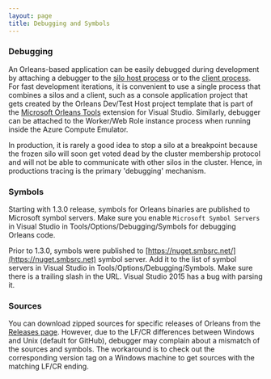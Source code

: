 ```yaml
---
layout: page
title: Debugging and Symbols
---
```


### Debugging

An Orleans-based application can be easily debugged during development by attaching a debugger to the [silo host process](Running-the-Application.md#configuring-and-starting-a-silo) or to the [client process](Running-the-Application.md#configuring-and-connecting-a-client).
For fast development iterations, it is convenient to use a single process that combines a silos and a client, such as a console application project that gets created by the Orleans Dev/Test Host project template that is part of the [Microsoft Orleans Tools](https://marketplace.visualstudio.com/items?itemName=sbykov.MicrosoftOrleansToolsforVisualStudio) extension for Visual Studio.
Similarly, debugger can be attached to the Worker/Web Role instance process when running inside the Azure Compute Emulator.

In production, it is rarely a good idea to stop a silo at a breakpoint because the frozen silo will soon get voted dead by the cluster membership protocol and will not be able to communicate with other silos in the cluster.
Hence, in productions tracing is the primary 'debugging' mechanism.

### Symbols
Starting with 1.3.0 release, symbols for Orleans binaries are published to Microsoft symbol servers.
Make sure you enable `Microsoft Symbol Servers` in Visual Studio in Tools/Options/Debugging/Symbols for debugging Orleans code.

Prior to 1.3.0, symbols were published to [https://nuget.smbsrc.net/](https://nuget.smbsrc.net) symbol server.
Add it to the list of symbol servers in Visual Studio in Tools/Options/Debugging/Symbols.
Make sure there is a trailing slash in the URL.
Visual Studio 2015 has a bug with parsing it.

### Sources

You can download zipped sources for specific releases of Orleans from the [Releases page](https://github.com/dotnet/orleans/releases).
However, due to the LF/CR differences between Windows and Unix (default for GitHub), debugger may complain about a mismatch of the sources and symbols.
The workaround is to check out the corresponding version tag on a Windows machine to get sources with the matching LF/CR ending.
